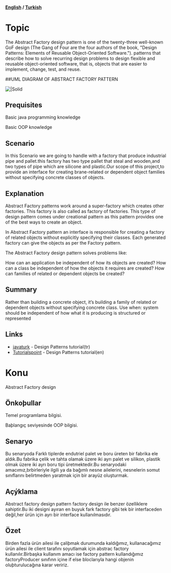 #### [English](#topic) / [Turkish](#konu)

# Topic

The Abstract Factory  design pattern is one of the twenty-three well-known GoF design (The Gang of Four are the four authors of the book, "Design Patterns: Elements of Reusable Object-Oriented Software."). patterns that describe how to solve recurring design problems to design flexible and reusable object-oriented software, that is, objects that are easier to implement, change, test, and reuse.

##UML DIAGRAM OF ABSTRACT FACTORY PATTERN

![|Solid](https://raw.githubusercontent.com/incubationhub/jee.oop/master/com.ihub.jee.oop/dp/creational/abstractFactory/images/abstractFactorUML.PNG)

## Prequisites

Basic java programming knowledge

Basic OOP knowledge


## Scenario
In this Scenario we are going to handle with a factory that produce industrial pipe and pallet.this factory has two type pallet that steal and wooden,and two types of pipe which are silicone and plastic.Our scope of this project,to provide an interface for creating brane-related or dependent object families without specifying concrete classes of objects.


## Explanation

Abstract Factory patterns work around a super-factory which creates other factories. This factory is also called as factory of factories. This type of design pattern comes under creational pattern as this pattern provides one of the best ways to create an object.

In Abstract Factory pattern an interface is responsible for creating a factory of related objects without explicitly specifying their classes. Each generated factory can give the objects as per the Factory pattern.

The Abstract Factory design pattern solves problems like: 

How can an application be independent of how its objects are created?
How can a class be independent of how the objects it requires are created?
How can families of related or dependent objects be created?


## Summary

Rather than building a concrete object, it’s building a family of related or dependent objects without specifying concrete class.
Use when: system should be independent of how what it is producing is structured or represented

## Links

* [javaturk](http://www.javaturk.org/tasarim-kaliplari-factory-method-uretici-metot-i/) - Design Patterns tutorial(tr)
* [Tutorialspoint](https://www.tutorialspoint.com/design_pattern/factory_pattern.htm) - Design Patterns tutorial(en)


# Konu
Abstract Factory design

## Önkoþullar
Temel programlama bilgisi.

Baþlangıç seviyesinde OOP bilgisi.

## Senaryo

Bu senaryoda Farklı tiplerde endutriel palet ve boru üreten bir fabrika ele aldık.Bu fabrika çelik ve tahta olamak üzere iki ayrı  palet ve silikon, plastik olmak üzere iki ayrı boru tipi üretmektedir.Bu senaryodaki amacımız,brbirleriyle ilgili ya da bağımlı nesne ailelerini, nesnelerin somut sınıflarını belirtmeden yaratmak için bir arayüz oluşturmak.


## Açýklama

Abstract factory design pattern factory design ile benzer özelliklere sahiptir.Bu iki designi ayıran en buyuk fark factory gibi tek bir interfaceden değil,her ürün için ayrı bir interface kullanılmasıdır.


## Özet

Birden fazla ürün ailesi ile çaliþmak durumunda kaldığımız, kullanacağımız ürün ailesi ile client tarafını soyutlamak için abstrac factory kullanılır.Birbaşka kullanım amacı ise factory pattern kullandığımız factoryProducer sınıfınn içine if else bloclarıyla hangi objenin oluþturulucağına karar veririz.
